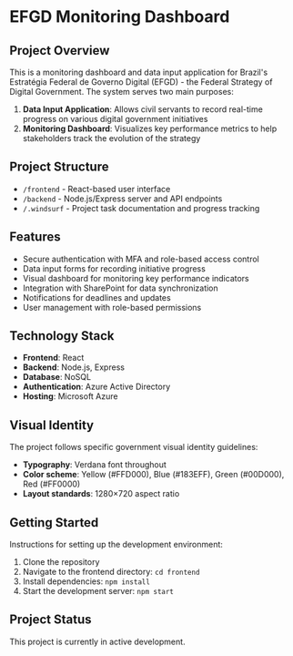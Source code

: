 # EFGD Monitoring Dashboard

## Project Overview
This is a monitoring dashboard and data input application for Brazil's Estratégia Federal de Governo Digital (EFGD) - the Federal Strategy of Digital Government. The system serves two main purposes:

1. **Data Input Application**: Allows civil servants to record real-time progress on various digital government initiatives
2. **Monitoring Dashboard**: Visualizes key performance metrics to help stakeholders track the evolution of the strategy

## Project Structure
- `/frontend` - React-based user interface
- `/backend` - Node.js/Express server and API endpoints
- `/.windsurf` - Project task documentation and progress tracking

## Features
- Secure authentication with MFA and role-based access control
- Data input forms for recording initiative progress
- Visual dashboard for monitoring key performance indicators
- Integration with SharePoint for data synchronization
- Notifications for deadlines and updates
- User management with role-based permissions

## Technology Stack
- **Frontend**: React
- **Backend**: Node.js, Express
- **Database**: NoSQL
- **Authentication**: Azure Active Directory
- **Hosting**: Microsoft Azure

## Visual Identity
The project follows specific government visual identity guidelines:
- **Typography**: Verdana font throughout
- **Color scheme**: Yellow (#FFD000), Blue (#183EFF), Green (#00D000), Red (#FF0000)
- **Layout standards**: 1280×720 aspect ratio

## Getting Started
Instructions for setting up the development environment:

1. Clone the repository
2. Navigate to the frontend directory: `cd frontend`
3. Install dependencies: `npm install`
4. Start the development server: `npm start`

## Project Status
This project is currently in active development.